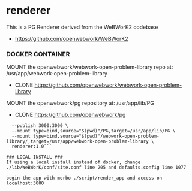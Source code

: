 # renderer

This is a PG Renderer derived from the WeBWorK2 codebase
* https://github.com/openwebwork/WeBWorK2

### DOCKER CONTAINER ###

MOUNT the openwebwork/webwork-open-problem-library repo at:
    /usr/app/webwork-open-problem-library

* CLONE https://github.com/openwebwork/webwork-open-problem-library

MOUNT the openwebwork/pg repository at:
    /usr/app/lib/PG

* CLONE https://github.com/openwebwork/pg

```docker run -d \
  --publish 3000:3000 \
  --mount type=bind,source="$(pwd)"/PG,target=/usr/app/lib/PG \
  --mount type=bind,source="$(pwd)"/webwork-open-problem-library/,target=/usr/app/webwork-open-problem-library \
  renderer:1.0```

### LOCAL INSTALL ###
If using a local install instead of docker, change ./lib/WeBWorK/conf/site.conf line 205 and defaults.config line 1077

begin the app with morbo ./script/render_app and access on localhost:3000

